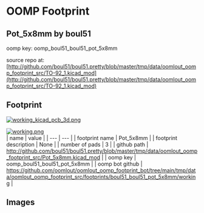 # OOMP Footprint  
## Pot_5x8mm  by boul51  
  
oomp key: oomp_boul51_boul51_pot_5x8mm  
  
source repo at: [http://github.com/boul51/boul51.pretty/blob/master/tmp/data/oomlout_oomp_footprint_src/TO-92_1.kicad_mod](http://github.com/boul51/boul51.pretty/blob/master/tmp/data/oomlout_oomp_footprint_src/TO-92_1.kicad_mod)  
## Footprint  
  
[![working_kicad_pcb_3d.png](working_kicad_pcb_3d_600.png)](working_kicad_pcb_3d.png)  
  
[![working.png](working_600.png)](working.png)  
| name | value | 
| --- | --- | 
| footprint name | Pot_5x8mm | 
| footprint description | None | 
| number of pads | 3 | 
| github path | http://github.com/boul51/boul51.pretty/blob/master/tmp/data/oomlout_oomp_footprint_src/Pot_5x8mm.kicad_mod | 
| oomp key | oomp_boul51_boul51_pot_5x8mm | 
| oomp bot github | https://github.com/oomlout/oomlout_oomp_footprint_bot/tree/main/tmp/data/oomlout_oomp_footprint_src/footprints/boul51_boul51_pot_5x8mm/working | 
## Images  
